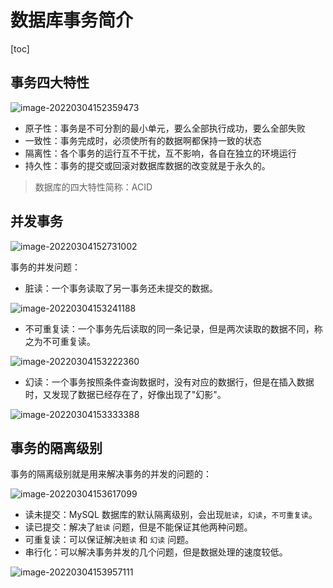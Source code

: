 # 数据库事务简介

[toc]

## 事务四大特性

![image-20220304152359473](https://s2.loli.net/2022/03/04/DR69tju8fUVHs2x.png)

- 原子性：事务是不可分割的最小单元，要么全部执行成功，要么全部失败
- 一致性：事务完成时，必须使所有的数据啊都保持一致的状态
- 隔离性：各个事务的运行互不干扰，互不影响，各自在独立的环境运行
- 持久性：事务的提交或回滚对数据库数据的改变就是于永久的。



> 数据库的四大特性简称：ACID



## 并发事务

![image-20220304152731002](https://s2.loli.net/2022/03/04/fhcrgiIlFeLY7M5.png)

事务的并发问题：

- 脏读：一个事务读取了另一事务还未提交的数据。

![image-20220304153241188](https://s2.loli.net/2022/03/04/jbnTWrgh4OSxPYV.png)

- 不可重复读：一个事务先后读取的同一条记录，但是两次读取的数据不同，称之为不可重复读。

![image-20220304153222360](https://s2.loli.net/2022/03/04/Bv4NukJYCqUmDA7.png)

- 幻读：一个事务按照条件查询数据时，没有对应的数据行，但是在插入数据时，又发现了数据已经存在了，好像出现了"幻影"。

![image-20220304153333388](https://s2.loli.net/2022/03/04/oCPIEKmGWN1xl2H.png)





## 事务的隔离级别

事务的隔离级别就是用来解决事务的并发的问题的：

![image-20220304153617099](https://s2.loli.net/2022/03/04/pvdcUHLiBQZWDjq.png)



- 读未提交：MySQL 数据库的默认隔离级别，会出现`脏读`，`幻读`，`不可重复读`。
- 读已提交：解决了`脏读` 问题，但是不能保证其他两种问题。
- 可重复读：可以保证解决`脏读` 和 `幻读` 问题。
- 串行化：可以解决事务并发的几个问题，但是数据处理的速度较低。

![image-20220304153957111](https://s2.loli.net/2022/03/04/XUit1v9TjK2wxgS.png)